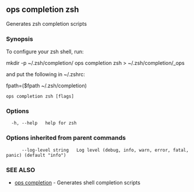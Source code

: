 ## ops completion zsh

Generates zsh completion scripts

### Synopsis

To configure your zsh shell, run:

mkdir -p ~/.zsh/completion/
ops completion zsh > ~/.zsh/completion/_ops

and put the following in ~/.zshrc:

fpath=($fpath ~/.zsh/completion)



```
ops completion zsh [flags]
```

### Options

```
  -h, --help   help for zsh
```

### Options inherited from parent commands

```
      --log-level string   Log level (debug, info, warn, error, fatal, panic) (default "info")
```

### SEE ALSO

* [ops completion](ops_completion.md)	 - Generates shell completion scripts

